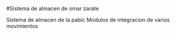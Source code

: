 #Sistema de almacen de omar zarate

Sistema de almacen de la pabic
Modulos de integracion de varios movimientos

